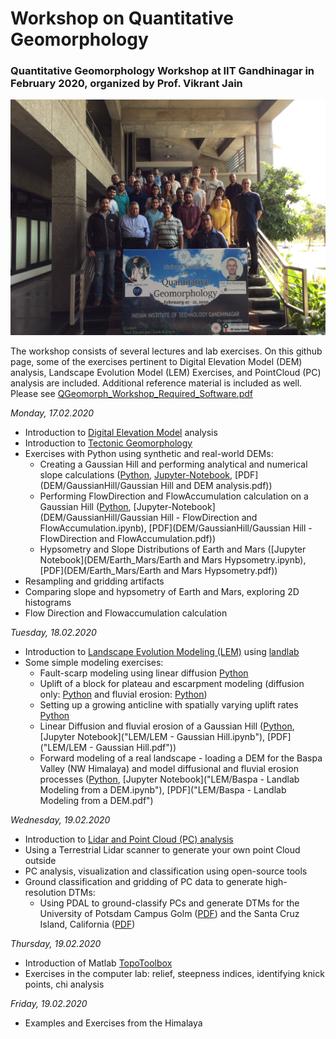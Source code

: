 # Workshop on Quantitative Geomorphology
### Quantitative Geomorphology Workshop at IIT Gandhinagar in February 2020, organized by Prof. Vikrant Jain

![Participants of the workshop](docs/Group_photo.jpg)

The workshop consists of several lectures and lab exercises. On this github page, some of the exercises pertinent to Digital Elevation Model (DEM) analysis, Landscape Evolution Model (LEM) Exercises, and PointCloud (PC) analysis are included. Additional reference material is included as well.
Please see [QGeomorph_Workshop_Required_Software.pdf](docs/QGeomorph_Workshop_Required_Software.pdf)

*Monday, 17.02.2020*
- Introduction to [Digital Elevation Model](lectures/Lecture1_DEM_lr.pdf) analysis
- Introduction to [Tectonic Geomorphology](lectures/Lecture2_TectonicGeomorphology_lr.pdf)
- Exercises with Python using synthetic and real-world DEMs:
  - Creating a Gaussian Hill and performing analytical and numerical slope calculations ([Python](DEM/GaussianHill/gaussian_hill.py), [Jupyter-Notebook](DEM/GaussianHill/Gaussian%20Hill%20and%20DEM%20analysis.ipynb), [PDF](DEM/GaussianHill/Gaussian Hill and DEM analysis.pdf))
  - Performing FlowDirection and FlowAccumulation calculation on a Gaussian Hill ([Python](DEM/GaussianHill/gaussian_hill_richdem.py), [Jupyter-Notebook](DEM/GaussianHill/Gaussian Hill - FlowDirection and FlowAccumulation.ipynb), [PDF](DEM/GaussianHill/Gaussian Hill - FlowDirection and FlowAccumulation.pdf))
  - Hypsometry and Slope Distributions of Earth and Mars ([Jupyter Notebook](DEM/Earth_Mars/Earth and Mars Hypsometry.ipynb), [PDF](DEM/Earth_Mars/Earth and Mars Hypsometry.pdf))
- Resampling and gridding artifacts
- Comparing slope and hypsometry of Earth and Mars, exploring 2D histograms
- Flow Direction and Flowaccumulation calculation

*Tuesday, 18.02.2020*
- Introduction to [Landscape Evolution Modeling (LEM)](lectures/Lecture3_LandscapeEvolutionModels_lr.pdf) using [landlab](https://landlab.readthedocs.io/en/master/)
- Some simple modeling exercises:
  - Fault-scarp modeling using linear diffusion [Python](LEM/landlab_faultscarp_lineardiffusion.py)
  - Uplift of a block for plateau and escarpment modeling (diffusion only: [Python](LEM/landlab_block_uplift.py) and fluvial erosion: [Python](LEM/landlab_block_uplift_FSE.py))
  - Setting up a growing anticline with spatially varying uplift rates [Python](LEM/landlab_growing_anticline.py)
  - Linear Diffusion and fluvial erosion of a Gaussian Hill ([Python](LEM/landlab_GaussianHill.py), [Jupyter Notebook]("LEM/LEM - Gaussian Hill.ipynb"), [PDF]("LEM/LEM - Gaussian Hill.pdf"))
  - Forward modeling of a real landscape - loading a DEM for the Baspa Valley (NW Himalaya) and model diffusional and fluvial erosion processes ([Python](LEM/landlab_Baspa_from_DEM.py), [Jupyter Notebook]("LEM/Baspa - Landlab Modeling from a DEM.ipynb"), [PDF]("LEM/Baspa - Landlab Modeling from a DEM.pdf")

*Wednesday, 19.02.2020*
- Introduction to [Lidar and Point Cloud (PC) analysis](lectures/L4_Lidar_lr.pdf)
- Using a Terrestrial Lidar scanner to generate your own point Cloud outside
- PC analysis, visualization and classification using open-source tools
- Ground classification and gridding of PC data to generate high-resolution DTMs:
  - Using PDAL to ground-classify PCs and generate DTMs for the University of Potsdam Campus Golm ([PDF](PointClouds/PC_pdal_for_UP_CampusGolm.pdf)) and the Santa Cruz Island, California ([PDF](PointClouds/PC_pdal_for_SCI_from_USGS_Lidar.pdf))

*Thursday, 19.02.2020*
- Introduction of Matlab [TopoToolbox](https://topotoolbox.wordpress.com/)
- Exercises in the computer lab: relief, steepness indices, identifying knick points, chi analysis

*Friday, 19.02.2020*
- Examples and Exercises from the Himalaya
